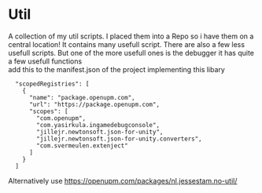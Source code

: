 # Util
A collection of my util scripts. I placed them into a Repo so i have them on a central location!
It contains many usefull script. There are also a few less usefull scripts. But one of the more usefull ones is the debugger it has quite a few usefull functions  
add this to the manifest.json of the project implementing this libary
```
  "scopedRegistries": [
    {
      "name": "package.openupm.com",
      "url": "https://package.openupm.com",
      "scopes": [
        "com.openupm",
        "com.yasirkula.ingamedebugconsole",
        "jillejr.newtonsoft.json-for-unity",
        "jillejr.newtonsoft.json-for-unity.converters",
        "com.svermeulen.extenject"
      ]
    }
  ]
```
Alternatively use https://openupm.com/packages/nl.jessestam.no-util/
